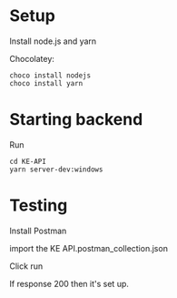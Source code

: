 # Setup

Install node.js and yarn

Chocolatey:
```
choco install nodejs
choco install yarn
```


# Starting backend

Run
```
cd KE-API
yarn server-dev:windows
```

# Testing

Install Postman

import the KE API.postman_collection.json

Click run

If response 200 then it's set up.
